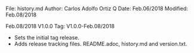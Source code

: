 File:     history.md
Author:   Carlos Adolfo Ortiz Q
Date:     Feb.06/2018
Modified: Feb.08/2018

Feb.08/2018 V1.0.0   Tag: V1.0.0-Feb.08/2018
- Sets the initial tag release.
- Adds release tracking files. README.adoc, history.md and version.txt.